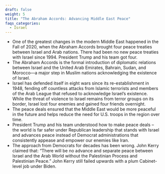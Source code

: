 ```yaml
---
draft: false
weight: 5
title: "The Abraham Accords: Advancing Middle East Peace"
faqs_categories:
  - Israel
---
```

* One of the greatest changes in the modern Middle East happened in the Fall of 2020, when the Abraham Accords brought four peace treaties between Israel and Arab nations. There had been no new peace treaties with Israel since 1994. President Trump and his team got four.
* The Abraham Accords is the formal introduction of diplomatic relations between Israel and the United Arab Emirates, Bahrain, Sudan, and Morocco—a major step in Muslim nations acknowledging the existence of Israel.
* Israel has defended itself in eight wars since its re-establishment in 1948, fending off countless attacks from Islamic terrorists and members of the Arab League that refused to acknowledge Israel’s existence. While the threat of violence to Israel remains from terror groups on its border, Israel lost four enemies and gained four friends overnight.
* The peace deals ensured that the Middle East would be more peaceful in the future and helps reduce the need for U.S. troops in the region over time.
* President Trump and his team understood how to make peace deals – the world is far safer under Republican leadership that stands with Israel and advances peace instead of Democrat administrations that consistently appease and empower our enemies like Iran.
* The approach from Democrats for decades has been wrong. John Kerry claimed that: “There will be no advance and separate peace between Israel and the Arab World without the Palestinian Process and Palestinian Peace.” John Kerry still failed upwards with a plum Cabinet-level job under Biden.